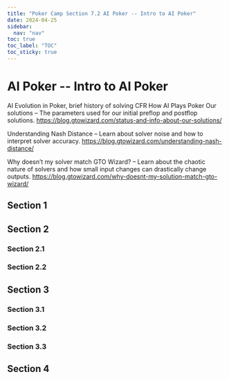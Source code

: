 ```yaml
---
title: "Poker Camp Section 7.2 AI Poker -- Intro to AI Poker"
date: 2024-04-25
sidebar:
  nav: "nav"
toc: true
toc_label: "TOC"
toc_sticky: true
---
```


# AI Poker -- Intro to AI Poker
AI Evolution in Poker, brief history of solving
CFR
How AI Plays Poker
Our solutions – The parameters used for our initial preflop and postflop solutions.
https://blog.gtowizard.com/status-and-info-about-our-solutions/

Understanding Nash Distance – Learn about solver noise and how to interpret solver accuracy.
https://blog.gtowizard.com/understanding-nash-distance/

Why doesn’t my solver match GTO Wizard? – Learn about the chaotic nature of solvers and how small input changes can drastically change outputs.
https://blog.gtowizard.com/why-doesnt-my-solution-match-gto-wizard/
## Section 1

## Section 2
### Section 2.1
### Section 2.2


## Section 3
### Section 3.1
### Section 3.2
### Section 3.3

## Section 4
